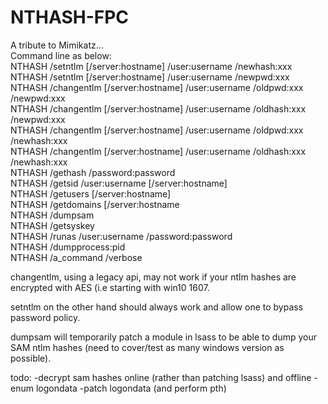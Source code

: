 # NTHASH-FPC <br/>
A tribute to Mimikatz... <br/>
Command line as below: <br/>
NTHASH /setntlm [/server:hostname] /user:username /newhash:xxx <br/>
NTHASH /setntlm [/server:hostname] /user:username /newpwd:xxx <br/>
NTHASH /changentlm [/server:hostname] /user:username /oldpwd:xxx /newpwd:xxx <br/>
NTHASH /changentlm [/server:hostname] /user:username /oldhash:xxx /newpwd:xxx <br/>
NTHASH /changentlm [/server:hostname] /user:username /oldpwd:xxx /newhash:xxx <br/>
NTHASH /changentlm [/server:hostname] /user:username /oldhash:xxx /newhash:xxx <br/>
NTHASH /gethash /password:password <br/>
NTHASH /getsid /user:username [/server:hostname] <br/>
NTHASH /getusers [/server:hostname] <br/>
NTHASH /getdomains [/server:hostname <br/>
NTHASH /dumpsam <br/>
NTHASH /getsyskey <br/>
NTHASH /runas /user:username /password:password <br/>
NTHASH /dumpprocess:pid <br/>
NTHASH /a_command /verbose <br/>

changentlm, using a legacy api, may not work if your ntlm hashes are encrypted with AES (i.e starting with win10 1607. <br/>

setntlm on the other hand should always work and allow one to bypass password policy.  <br/>

dumpsam will temporarily patch a module in lsass to be able to dump your SAM ntlm hashes (need to cover/test as many windows version as possible). <br/>

todo:
-decrypt sam hashes online (rather than patching lsass) and offline
-enum logondata
-patch logondata (and perform pth)